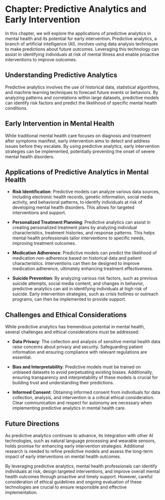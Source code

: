 Chapter: Predictive Analytics and Early Intervention
====================================================

In this chapter, we will explore the applications of predictive analytics in mental health and its potential for early intervention. Predictive analytics, a branch of artificial intelligence (AI), involves using data analysis techniques to make predictions about future outcomes. Leveraging this technology can assist in identifying individuals at risk of mental illness and enable proactive interventions to improve outcomes.

Understanding Predictive Analytics
----------------------------------

Predictive analytics involves the use of historical data, statistical algorithms, and machine learning techniques to forecast future events or behaviors. By analyzing patterns and correlations within large datasets, predictive models can identify risk factors and predict the likelihood of specific mental health conditions.

Early Intervention in Mental Health
-----------------------------------

While traditional mental health care focuses on diagnosis and treatment after symptoms manifest, early intervention aims to detect and address issues before they escalate. By using predictive analytics, early intervention strategies can be implemented, potentially preventing the onset of severe mental health disorders.

Applications of Predictive Analytics in Mental Health
-----------------------------------------------------

* **Risk Identification**: Predictive models can analyze various data sources, including electronic health records, genetic information, social media activity, and behavioral patterns, to identify individuals at risk of developing mental health disorders. This allows for targeted interventions and support.

* **Personalized Treatment Planning**: Predictive analytics can assist in creating personalized treatment plans by analyzing individual characteristics, treatment histories, and response patterns. This helps mental health professionals tailor interventions to specific needs, improving treatment outcomes.

* **Medication Adherence**: Predictive models can predict the likelihood of medication non-adherence based on historical data and patient characteristics. Interventions can then be designed to improve medication adherence, ultimately enhancing treatment effectiveness.

* **Suicide Prevention**: By analyzing various risk factors, such as previous suicide attempts, social media content, and changes in behavior, predictive analytics can aid in identifying individuals at high risk of suicide. Early intervention strategies, such as crisis hotlines or outreach programs, can then be implemented to provide support.

Challenges and Ethical Considerations
-------------------------------------

While predictive analytics has tremendous potential in mental health, several challenges and ethical considerations must be addressed:

* **Data Privacy**: The collection and analysis of sensitive mental health data raise concerns about privacy and security. Safeguarding patient information and ensuring compliance with relevant regulations are essential.

* **Bias and Interpretability**: Predictive models must be trained on unbiased datasets to avoid perpetuating existing biases. Additionally, ensuring transparency and interpretability of these models is crucial for building trust and understanding their predictions.

* **Informed Consent**: Obtaining informed consent from individuals for data collection, analysis, and intervention is a critical ethical consideration. Clear communication and respect for autonomy are necessary when implementing predictive analytics in mental health care.

Future Directions
-----------------

As predictive analytics continues to advance, its integration with other AI technologies, such as natural language processing and wearable sensors, holds promise for enhancing early intervention strategies. Additional research is needed to refine predictive models and assess the long-term impact of early interventions on mental health outcomes.

By leveraging predictive analytics, mental health professionals can identify individuals at risk, design targeted interventions, and improve overall mental health outcomes through proactive and timely support. However, careful consideration of ethical guidelines and ongoing evaluation of these technologies are crucial to ensure responsible and effective implementation.
